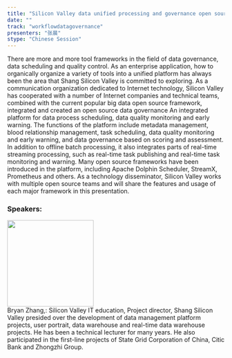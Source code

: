 ```yaml
---
title: "Silicon Valley data unified processing and governance open source platform"
date: "" 
track: "workflowdatagovernance"
presenters: "张晨"
stype: "Chinese Session"
---
```

There are more and more tool frameworks in the field of data governance, data scheduling and quality control. As an enterprise application, how to organically organize a variety of tools into a unified platform has always been the area that Shang Silicon Valley is committed to exploring.
As a communication organization dedicated to Internet technology, Silicon Valley has cooperated with a number of Internet companies and technical teams, combined with the current popular big data open source framework, integrated and created an open source data governance
An integrated platform for data process scheduling, data quality monitoring and early warning.
The functions of the platform include metadata management, blood relationship management, task scheduling, data quality monitoring and early warning, and data governance based on scoring and assessment.
In addition to offline batch processing, it also integrates parts of real-time streaming processing, such as real-time task publishing and real-time task monitoring and warning.
Many open source frameworks have been introduced in the platform, including Apache Dolphin Scheduler, StreamX, Prometheus and others.
As a technology disseminator, Silicon Valley works with multiple open source teams and will share the features and usage of each major framework in this presentation.
 ### Speakers: 
 <img src="images/speaker/1247.png" width="200" /><br>Bryan Zhang,: Silicon Valley IT education, Project director, Shang Silicon Valley presided over the development of data management platform projects, user portrait, data warehouse and real-time data warehouse projects. He has been a technical lecturer for many years. He also participated in the first-line projects of State Grid Corporation of China, Citic Bank and Zhongzhi Group.

 